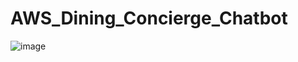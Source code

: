 # AWS_Dining_Concierge_Chatbot

![image](https://user-images.githubusercontent.com/23485641/156674911-0476f3b4-9321-40df-8d0b-373e4e9d10bd.png)

